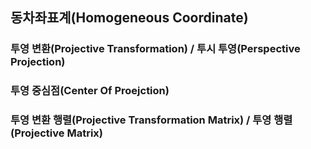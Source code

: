 ## 동차좌표계(Homogeneous Coordinate)

### 투영 변환(Projective Transformation) / 투시 투영(Perspective Projection)

### 투영 중심점(Center Of Proejction)

### 투영 변환 행렬(Projective Transformation Matrix) / 투영 행렬(Projective Matrix)


